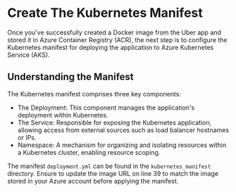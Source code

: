 # Create The Kubernetes Manifest

Once you've successfully created a Docker image from the Uber app and stored it in Azure Container Registry (ACR), the next step is to configure the Kubernetes manifest for deploying the application to Azure Kubernetes Service (AKS).

## Understanding the Manifest

The Kubernetes manifest comprises three key components:

- The Deployment: This component manages the application's deployment within Kubernetes.
- The Service: Responsible for exposing the Kubernetes application, allowing access from external sources such as load balancer hostnames or IPs.
- Namespace: A mechanism for organizing and isolating resources within a Kubernetes cluster, enabling resource scoping.

The manifest `deployment.yml` can be found in the `kubernetes_manifest` directory. Ensure to update the image URL on line 39 to match the image stored in your Azure account before applying the manifest.